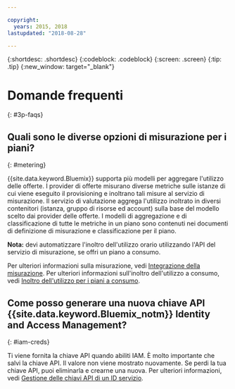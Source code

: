 ```yaml
---

copyright:
  years: 2015, 2018
lastupdated: "2018-08-28"

---
```


{:shortdesc: .shortdesc}
{:codeblock: .codeblock}
{:screen: .screen}
{:tip: .tip}
{:new_window: target="_blank"}

# Domande frequenti
{: #3p-faqs}

## Quali sono le diverse opzioni di misurazione per i piani?
{: #metering}

{{site.data.keyword.Bluemix}} supporta più modelli per aggregare l'utilizzo delle offerte. I provider di offerte misurano diverse metriche sulle istanze di cui viene eseguito il provisioning e inoltrano tali misure al servizio di misurazione. Il servizio di valutazione aggrega l'utilizzo inoltrato in diversi contenitori (istanza, gruppo di risorse ed account) sulla base del modello scelto dai provider delle offerte. I modelli di aggregazione e di classificazione di tutte le metriche in un piano sono contenuti nei documenti di definizione di misurazione e classificazione per il piano.

**Nota:** devi automatizzare l'inoltro dell'utilizzo orario utilizzando l'API del servizio di misurazione, se offri un piano a consumo.

Per ulteriori informazioni sulla misurazione, vedi [Integrazione della misurazione](/docs/third-party/metering.html#meteringintera). Per ulteriori informazioni sull'inoltro dell'utilizzo a consumo, vedi [Inoltro dell'utilizzo per i piani a consumo](/docs/third-party/submitusage.html#submitusage).

## Come posso generare una nuova chiave API {{site.data.keyword.Bluemix_notm}} Identity and Access Management?
{: #iam-creds}

Ti viene fornita la chiave API quando abiliti IAM. È molto importante che salvi la chiave API. Il valore non viene mostrato nuovamente. Se perdi la tua chiave API, puoi eliminarla e crearne una nuova. Per ulteriori informazioni, vedi [Gestione delle chiavi API di un ID servizio](/docs/iam/serviceid_keys.html#serviceidapikeys). 


